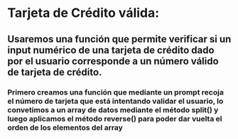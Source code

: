 # Tarjeta de Crédito válida:
## Usaremos una función que permite verificar si un input numérico de una tarjeta de crédito dado por el usuario corresponde a un número válido de tarjeta de crédito.
### Primero creamos una función que mediante un prompt recoja el número de tarjeta que está intentando validar el usuario, lo convetimos a un array de datos mediante el método split() y luego aplicamos el método reverse() para poder dar vuelta el orden de los elementos del array